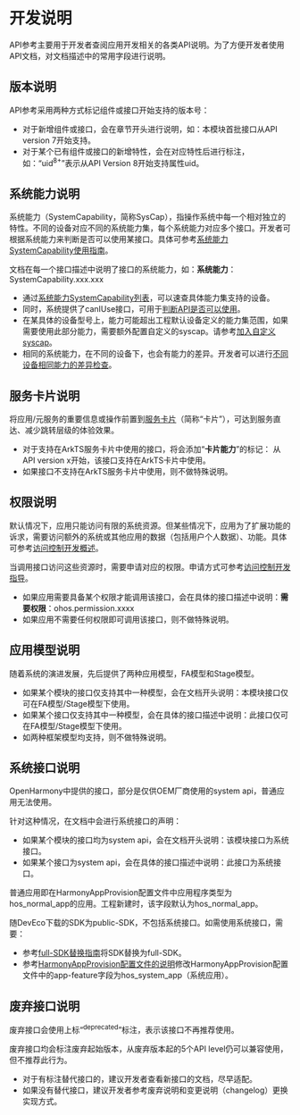 # 开发说明

API参考主要用于开发者查阅应用开发相关的各类API说明。为了方便开发者使用API文档，对文档描述中的常用字段进行说明。

## 版本说明

API参考采用两种方式标记组件或接口开始支持的版本号：

- 对于新增组件或接口，会在章节开头进行说明，如：本模块首批接口从API version 7开始支持。
- 对于某个已有组件或接口的新增特性，会在对应特性后进行标注，如：“uid<sup>8+</sup>”表示从API Version 8开始支持属性uid。

## 系统能力说明

系统能力（SystemCapability，简称SysCap），指操作系统中每一个相对独立的特性。不同的设备对应不同的系统能力集，每个系统能力对应多个接口。开发者可根据系统能力来判断是否可以使用某接口。具体可参考[系统能力SystemCapability使用指南](syscap.md)。

文档在每一个接口描述中说明了接口的系统能力，如：**系统能力**：SystemCapability.xxx.xxx

<!--Del-->
- 通过[系统能力SystemCapability列表](syscap-list.md)，可以速查具体能力集支持的设备。<!--DelEnd-->
- 同时，系统提供了canIUse接口，可用于[判断API是否可以使用](syscap.md#判断-api-是否可以使用)。
- 在某具体的设备型号上，能力可能超出工程默认设备定义的能力集范围，如果需要使用此部分能力，需要额外配置自定义的syscap。请参考[加入自定义syscap](syscap.md#加入自定义syscap)。
- 相同的系统能力，在不同的设备下，也会有能力的差异。开发者可以进行[不同设备相同能力的差异检查](syscap.md#不同设备相同能力的差异检查)。

<!--RP1--><!--RP1End-->

## 服务卡片说明

将应用/元服务的重要信息或操作前置到[服务卡片](../form/formkit-overview.md)（简称“卡片”），可达到服务直达、减少跳转层级的体验效果。
- 对于支持在ArkTS服务卡片中使用的接口，将会添加“**卡片能力**”的标记： 从API version x开始，该接口支持在ArkTS卡片中使用。
- 如果接口不支持在ArkTS服务卡片中使用，则不做特殊说明。

## 权限说明

默认情况下，应用只能访问有限的系统资源。但某些情况下，应用为了扩展功能的诉求，需要访问额外的系统或其他应用的数据（包括用户个人数据）、功能。具体可参考[访问控制开发概述](../security/AccessToken/app-permission-mgmt-overview.md)。

当调用接口访问这些资源时，需要申请对应的权限。申请方式可参考[访问控制开发指导](../security/AccessToken/determine-application-mode.md)。

- 如果应用需要具备某个权限才能调用该接口，会在具体的接口描述中说明：**需要权限**：ohos.permission.xxxx
- 如果应用不需要任何权限即可调用该接口，则不做特殊说明。

## 应用模型说明

随着系统的演进发展，先后提供了两种应用模型，FA模型和Stage模型。

- 如果某个模块的接口仅支持其中一种模型，会在文档开头说明：本模块接口仅可在FA模型/Stage模型下使用。
- 如果某个接口仅支持其中一种模型，会在具体的接口描述中说明：此接口仅可在FA模型/Stage模型下使用。
- 如两种框架模型均支持，则不做特殊说明。

<!--Del-->
## 系统接口说明

OpenHarmony中提供的接口，部分是仅供OEM厂商使用的system api，普通应用无法使用。

针对这种情况，在文档中会进行系统接口的声明：

- 如果某个模块的接口均为system api，会在文档开头说明：该模块接口为系统接口。
- 如果某个接口为system api，会在具体的接口描述中说明：此接口为系统接口。

普通应用即在HarmonyAppProvision配置文件中应用程序类型为hos_normal_app的应用。工程新建时，该字段默认为hos_normal_app。

随DevEco下载的SDK为public-SDK，不包括系统接口。如需使用系统接口，需要：

- 参考[full-SDK替换指南](../faqs/full-sdk-switch-guide.md)将SDK替换为full-SDK。
- 参考[HarmonyAppProvision配置文件的说明](../security/app-provision-structure.md)修改HarmonyAppProvision配置文件中的app-feature字段为hos_system_app（系统应用）。
<!--DelEnd-->

## 废弃接口说明

废弃接口会使用上标“<sup>deprecated</sup>”标注，表示该接口不再推荐使用。

废弃接口均会标注废弃起始版本，从废弃版本起的5个API level仍可以兼容使用，但不推荐此行为。

- 对于有标注替代接口的，建议开发者查看新接口的文档，尽早适配。
- 如果没有替代接口，建议开发者参考废弃说明和变更说明（changelog）更换实现方式。
